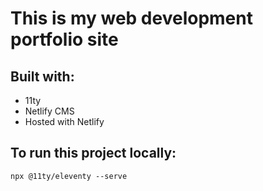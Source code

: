 # This is my web development portfolio site

## Built with:
- 11ty
- Netlify CMS
- Hosted with Netlify

## To run this project locally:
```
npx @11ty/eleventy --serve
```

